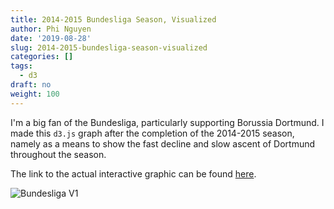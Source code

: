 ```yaml
---
title: 2014-2015 Bundesliga Season, Visualized
author: Phi Nguyen
date: '2019-08-28'
slug: 2014-2015-bundesliga-season-visualized
categories: []
tags:
  - d3
draft: no
weight: 100
---
```


I'm a big fan of the Bundesliga, particularly supporting Borussia Dortmund. I made this `d3.js` graph after the completion of the 2014-2015 season, namely as a means to show the fast decline and slow ascent of Dortmund throughout the season.

The link to the actual interactive graphic can be found [here](../../bundesliga.html).

![Bundesliga V1](../../img/bundesliga.png)
